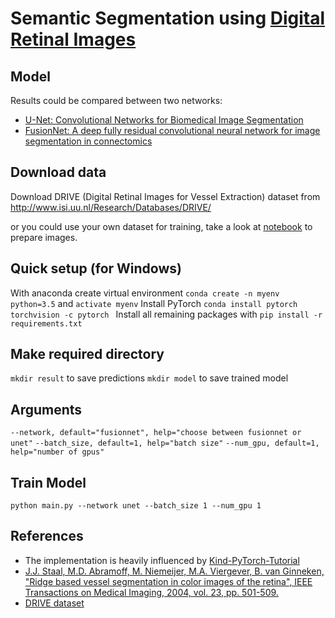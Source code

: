 # Semantic Segmentation using [Digital Retinal Images](http://www.isi.uu.nl/Research/Databases/DRIVE/) 

## Model

Results could be compared between two networks:
- [U-Net: Convolutional Networks for Biomedical Image Segmentation](https://arxiv.org/abs/1505.04597)
- [FusionNet: A deep fully residual convolutional neural network for image segmentation in connectomics](https://arxiv.org/abs/1612.05360)

## Download data

Download DRIVE (Digital Retinal Images for Vessel Extraction) dataset from http://www.isi.uu.nl/Research/Databases/DRIVE/

or you could use your own dataset for training, take a look at [notebook](https://github.com/romran/pytorch-semantic-segmentation/blob/master/prepare_data.ipynb) to prepare images.

## Quick setup (for Windows)

With anaconda create virtual environment `conda create -n myenv python=3.5` and `activate myenv`
Install PyTorch `conda install pytorch torchvision -c pytorch `
Install all remaining packages with `pip install -r requirements.txt`

## Make required directory

`mkdir result` to save predictions
`mkdir model` to save trained model

## Arguments

`--network, default="fusionnet", help="choose between fusionnet or unet"`
`--batch_size, default=1, help="batch size"`
`--num_gpu, default=1, help="number of gpus"`

## Train Model

`python main.py --network unet --batch_size 1 --num_gpu 1`
 
## References 

- The implementation is heavily influenced by [Kind-PyTorch-Tutorial](https://github.com/GunhoChoi/Kind-PyTorch-Tutorial) 
- [J.J. Staal, M.D. Abramoff, M. Niemeijer, M.A. Viergever, B. van Ginneken, "Ridge based vessel segmentation in color images of the retina", IEEE Transactions on Medical Imaging, 2004, vol. 23, pp. 501-509.](http://www.isi.uu.nl/Research/Databases/DRIVE/id=855.html)
- [DRIVE dataset](http://www.isi.uu.nl/Research/Databases/DRIVE/) 